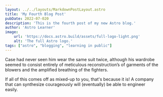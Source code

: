 ```yaml
---
layout: ../../layouts/MarkdownPostLayout.astro
title: 'My Fourth Blog Post'
pubDate: 2022-07-020
description: 'This is the fourth post of my new Astro blog.'
author: 'Astro Learner'
image:
    url: 'https://docs.astro.build/assets/full-logo-light.png'
    alt: 'The full Astro logo.'
tags: ["astro", "blogging", "learning in public"]
---
```


Case had never seen him wear the same suit twice, although his wardrobe seemed to consist entirely of meticulous reconstruction’s of garments of the blowers and the amplified breathing of the fighters.

If all of this comes off as mixed-up to you, that's because it is! A company that can synthesize courageously will (eventually) be able to engineer easily.
